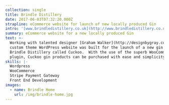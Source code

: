 ```yaml
---
collection: single
title: Brindle Distillery
date: 2017-06-03T07:32:20.000Z
strapline: eCommerce website for launch of new locally produced Gin
intro: '[www.brindledistillery.co.uk](http://www.brindledistillery.co.uk)'
summary: eCommerce website for a new locally produced Gin
text: >-
  Working with talented designer [Graham Walker](http://designbygray.co.uk) a
  custom theme WordPress website was built for the launch of a new gin from
  Brindle Distillery called Cuckoo.  With the use of the superb WooCommerce
  plugin, Cuckoo gin products can be purchased with ease and simplicity.
skills: |-
  Wordpress
  WooCommerce
  Stripe Payment Gateway
  Front End Development
images:
  - name: Brindle Home
    url: /img/brindle-home.jpg
---
```


